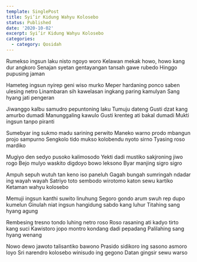 ```yaml
---
template: SinglePost
title: Syi’ir Kidung Wahyu Kolosebo
status: Published
date: '2020-10-02'
excerpt: Syi’ir Kidung Wahyu Kolosebo
categories:
  - category: Qosidah
---
```

Rumekso ingsun laku nisto ngoyo woro
Kelawan mekak howo, howo kang dur angkoro
Senajan syetan gentayangan tansah gawe rubedo
Hinggo pupusing jaman

Hameteg ingsun nyirep geni wiso murko
Meper hardaning ponco saben ulesing netro
Linambaran sih kawelasan ingkang paring kamulyan
Sang hyang jati pengeran

Jiwanggo kalbu samudro pepuntoning laku
Tumuju dateng Gusti dzat kang amurbo dumadi
Manunggaling kawulo Gusti krenteg ati bakal dumadi
Mukti ingsun tanpo piranti

Sumebyar ing sukmo madu sarining perwito
Maneko warno prodo mbangun projo sampurno
Sengkolo tido mukso kolobendu nyoto sirno
Tyasing roso mardiko

Mugiyo den sedyo pusoko kalimosodo
Yekti dadi mustiko sakjroning jiwo rogo
Bejo mulyo waskito digdoyo bowo leksono
Byar manjing sigro sigro

Ampuh sepuh wutuh tan keno iso paneluh
Gagah bungah sumringah ndadar ing wayah wayah
Satriyo toto sembodo wirotomo katon sewu kartiko
Ketaman wahyu kolosebo

Memuji ingsun kanthi suwito linuhung
Segoro gondo arum swuh rep dupo kumelun
Ginulah niat ingsun hangidung sabdo kang luhur
Titahing sang hyang agung

Rembesing tresno tondo luhing netro roso
Roso rasaning ati kadyo tirto kang suci
Kawistoro jopo montro kondang dadi pepadang
Palilahing sang hyang wenang

Nowo dewo jawoto talisantiko bawono
Prasido sidikoro ing sasono asmoro loyo
Sri narendro kolosebo winisudo ing gegono
Datan gingsir sewu warso

